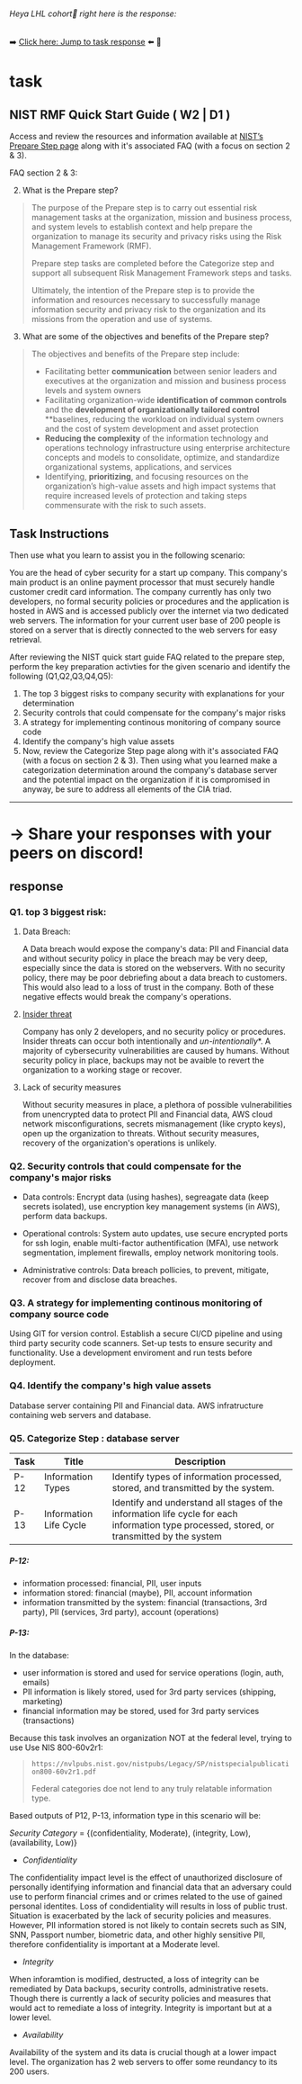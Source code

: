 <!-- Hey fancy seeing you here -->
###### Heya LHL cohort👋 right here is the response:
➡️ [Click here: Jump to task response](#response) ⬅️
🐜
# task
## NIST RMF Quick Start Guide ( W2 | D1 )
Access and review the resources and information available at [NIST’s Prepare Step page](https://csrc.nist.gov/Projects/risk-management/about-rmf/prepare-step) along with it's associated FAQ (with a focus on section 2 & 3).

FAQ section 2 & 3:

2. What is the Prepare step?
> The purpose of the Prepare step is to carry out essential risk management tasks at the organization, mission and business process, and
> system levels to establish context and help prepare the organization to manage its security and privacy risks using the Risk
> Management Framework (RMF).
>
> Prepare step tasks are completed before the Categorize step and support all subsequent Risk Management
> Framework steps and tasks.
>
> Ultimately, the intention of the Prepare step is to provide the information and resources necessary to
> successfully manage information security and privacy risk to the organization and its missions from the operation and use of systems.
3. What are some of the objectives and benefits of the Prepare step?
> The objectives and benefits of the Prepare step include:
> - Facilitating better **communication** between senior leaders and executives at the organization and mission and business process levels and system owners
> - Facilitating organization-wide **identification of common controls** and the **development of organizationally tailored control**
>   **baselines, reducing the workload on individual system owners and the cost of system development and asset protection
> - **Reducing the complexity** of the information technology and operations technology infrastructure using enterprise architecture concepts and models to consolidate, optimize, and standardize organizational systems, applications, and services
> - Identifying, **prioritizing**, and focusing resources on the organization’s high-value assets and high impact systems that require increased levels of protection and taking steps commensurate with the risk to such assets. 

## Task Instructions
Then use what you learn to assist you in the following scenario:

You are the head of cyber security for a start up company.
This company's main product is an online payment processor that must securely handle customer credit card information.
The company currently has only two developers, no formal security policies or procedures and the application is hosted in AWS and is accessed publicly over the internet via two dedicated web servers.
The information for your current user base of 200 people is stored on a server that is directly connected to the web servers for easy retrieval.

After reviewing the NIST quick start guide FAQ related to the prepare step,
perform the key preparation activties for the given scenario and identify the following (Q1,Q2,Q3,Q4,Q5):

1. The top 3 biggest risks to company security with explanations for your determination
2. Security controls that could compensate for the company's major risks
3. A strategy for implementing continous monitoring of company source code
4. Identify the company's high value assets
5. Now, review the Categorize Step page along with it's associated FAQ (with a focus on section 2 & 3).
   Then using what you learned make a categorization determination around the company's database server and the potential
   impact on the organization if it is compromised in anyway,
   be sure to address all elements of the CIA triad.
___
# -> Share your responses with your peers on discord!
## response

### Q1. top 3 biggest risk:
1. Data Breach:
   
   A Data breach would expose the company's data: PII and Financial data
   and without security policy in place the breach may be very deep,
   especially since the data is stored on the webservers.
   With no security policy, there may be poor debriefing about a data breach
   to customers. This would also lead to a loss of trust in the company.
   Both of these negative effects would break the company's operations.

2. [Insider threat](https://www.fortinet.com/resources/cyberglossary/types-of-cyber-attacks)

   Company has only 2 developers, and no security policy or procedures.
   Insider threats can occur both intentionally and *un-intentionally**.
   A majority of cybersecurity vulnerabilities are caused by humans.
   Without security policy in place, backups may not be avaible to revert
   the organization to a working stage or recover. 

3. Lack of security measures

   Without security measures in place, a plethora of possible
   vulnerabilities from unencrypted data to protect PII and Financial data,
   AWS cloud network misconfigurations, secrets mismanagement (like crypto keys),
   open up the organization to threats.
   Without security measures, recovery of the organization's operations is unlikely.
   
### Q2. Security controls that could compensate for the company's major risks

- Data controls:
  Encrypt data (using hashes), segreagate data (keep secrets isolated), use encryption key management systems (in AWS),
  perform data backups.

- Operational controls:
  System auto updates, use secure encrypted ports for ssh login, enable multi-factor authentification (MFA), use network
  segmentation, implement firewalls, employ network monitoring tools.

- Administrative controls:
  Data breach pollicies, to prevent, mitigate, recover from and disclose data breaches.

### Q3. A strategy for implementing continous monitoring of company source code

Using GIT for version control. Establish a secure CI/CD pipeline and using third party security code scanners. Set-up tests to ensure security and functionality. Use a development enviroment and run tests before deployment.

### Q4. Identify the company's high value assets

Database server containing PII and Financial data.
AWS infratructure containing web servers and database.

### Q5. Categorize Step : database server

| Task | Title             | Description                                        |
|-------|-------------------|----------------------------------------------------|
| P-12  | Information Types | Identify types of information processed, stored, and transmitted by the system. |
| P-13  | Information Life Cycle | Identify and understand all stages of the information life cycle for each information type processed, stored, or transmitted by the system |

##### P-12:
- information processed: financial, PII, user inputs
- information stored: financial (maybe), PII, account information
- information transmitted by the system: financial (transactions, 3rd party), PII (services, 3rd party), account (operations)

##### P-13:
In the database:
- user information is stored and used for service operations (login, auth, emails)
- PII information is likely stored, used for 3rd party services (shipping, marketing)
- financial information may be stored, used for 3rd party services (transactions)

Because this task involves an organization NOT at the federal level, trying to use Use NIS 800-60v2r1:
> `https://nvlpubs.nist.gov/nistpubs/Legacy/SP/nistspecialpublication800-60v2r1.pdf`
>
> Federal categories doe not lend to any truly relatable information type.

Based outputs of P12, P-13, information type in this scenario will be:

   *Security Category* = {(confidentiality, Moderate), (integrity, Low), (availability, Low)}

- *Confidentiality*

The confidentiality impact level is the effect of unauthorized disclosure of personally identifying information and financial data that an adversary could use to perform financial crimes and or crimes related to the use of gained personal identites. Loss of condidentiality will results in loss of public trust. Situation is exacerbated by the lack of security policies and measures. However, PII information stored is not likely to contain secrets such as SIN, SNN, Passport number, biometric data, and other highly sensitive PII, therefore confidentiality is important at a Moderate level.

- *Integrity*

When inforamtion is modified, destructed, a loss of integrity can be remediated by Data backups, security controlls, administrative resets. Though there is currently a lack of security policies and measures that would act to remediate a loss of integrity. Integrity is important but at a lower level.

- *Availability*

Availability of the system and its data is crucial though at a lower impact level. The organization has 2 web servers to offer some reundancy to its 200 users. 
